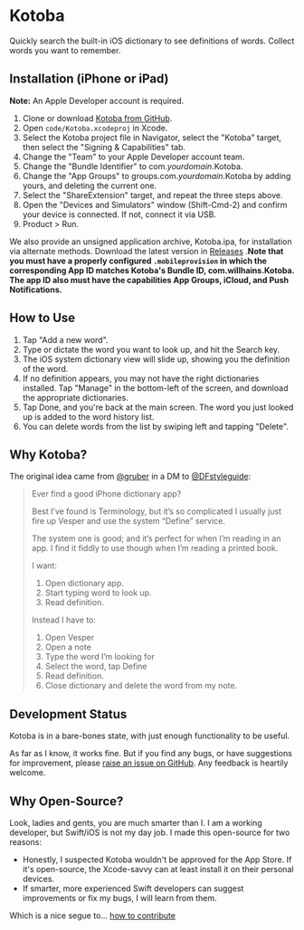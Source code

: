 # Kotoba

Quickly search the built-in iOS dictionary to see definitions of words. Collect words you want to remember.

## Installation (iPhone or iPad)

**Note:** An Apple Developer account is required.

1. Clone or download [Kotoba from GitHub](https://github.com/willhains/Kotoba).
2. Open `code/Kotoba.xcodeproj` in Xcode.
3. Select the Kotoba project file in Navigator, select the "Kotoba" target, then select the "Signing & Capabilities" tab.
4. Change the "Team" to your Apple Developer account team.
5. Change the "Bundle Identifier" to com.*yourdomain*.Kotoba.
6. Change the "App Groups" to groups.com.*yourdomain*.Kotoba by adding yours, and deleting the current one.
7. Select the "ShareExtension" target, and repeat the three steps above. 
6. Open the "Devices and Simulators" window (Shift-Cmd-2) and confirm your device is connected. If not, connect it via USB.
7. Product > Run.

We also provide an unsigned application archive, Kotoba.ipa, for installation via alternate methods. Download the latest version in [Releases](https://github.com/willhains/Kotoba/releases) .**Note that you must have a properly configured `.mobileprovision` in which the corresponding App ID matches Kotoba's Bundle ID, com.willhains.Kotoba. The app ID also must have the capabilities App Groups, iCloud, and Push Notifications.**

## How to Use

1. Tap "Add a new word".
2. Type or dictate the word you want to look up, and hit the Search key.
3. The iOS system dictionary view will slide up, showing you the definition of the word.
4. If no definition appears, you may not have the right dictionaries installed. Tap "Manage" in the bottom-left of the screen, and download the appropriate dictionaries.
5. Tap Done, and you're back at the main screen. The word you just looked up is added to the word history list.
6. You can delete words from the list by swiping left and tapping "Delete".

## Why Kotoba?

The original idea came from [@gruber](https://twitter.com/gruber) in a DM to [@DFstyleguide](https://twitter.com/DFstyleguide):

> Ever find a good iPhone dictionary app?
>
> Best I’ve found is Terminology, but it’s so complicated I usually just fire up Vesper and use the system “Define” service.
>
> The system one is good; and it’s perfect for when I’m reading in an app. I find it fiddly to use though when I’m reading a printed book.
>
> I want:
>
> 1. Open dictionary app.
> 2. Start typing word to look up.
> 3. Read definition.
>
> Instead I have to:
>
> 1. Open Vesper
> 2. Open a note
> 3. Type the word I’m looking for
> 4. Select the word, tap Define
> 5. Read definition.
> 6. Close dictionary and delete the word from my note.

## Development Status

Kotoba is in a bare-bones state, with just enough functionality to be useful.

As far as I know, it works fine. But if you find any bugs, or have suggestions for improvement, please [raise an issue on GitHub](https://github.com/willhains/Kotoba/issues). Any feedback is heartily welcome.

## Why Open-Source?

Look, ladies and gents, you are much smarter than I. I am a working developer, but Swift/iOS is not my day job. I made this open-source for two reasons:

- Honestly, I suspected Kotoba wouldn't be approved for the App Store. If it's open-source, the Xcode-savvy can at least install it on their personal devices.
- If smarter, more experienced Swift developers can suggest improvements or fix my bugs, I will learn from them.

Which is a nice segue to... [how to contribute](CONTRIBUTING.md)
